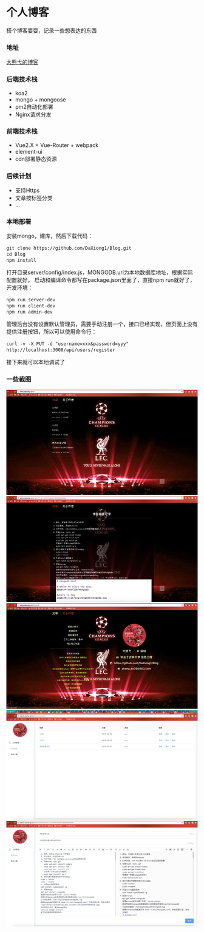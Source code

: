 # 个人博客
搭个博客耍耍，记录一些想表达的东西
### 地址
[大熊弋的博客](http://www.daxiong1.cn/)
### 后端技术栈
- koa2
- mongo + mongoose
- pm2自动化部署
- Nginx请求分发
### 前端技术栈
- Vue2.X + Vue-Router + webpack
- element-ui
- cdn部署静态资源
### 后续计划
- 支持Https
- 文章按标签分类
- ...
### 本地部署
安装mongo，建库，然后下载代码：
```
git clone https://github.com/DaXiong1/Blog.git
cd Blog
npm install
```
打开目录server/config/index.js，MONGODB.uri为本地数据库地址，根据实际配置就好。
启动和编译命令都写在package.json里面了，直接npm run就好了，开发环境：
```
npm run server-dev
npm run client-dev
npm run admin-dev
```
管理后台没有设置默认管理员，需要手动注册一个，接口已经实现，但页面上没有提供注册按钮，所以可以使用命令行：
```
curl -v -X PUT -d "username=xxx&password=yyy" http://localhost:3008/api/users/register
```
接下来就可以本地调试了
### 一些截图
![1](https://raw.githubusercontent.com/DaXiong1/koa-demo/master/img/1561623238589.jpg)
![2](https://raw.githubusercontent.com/DaXiong1/koa-demo/master/img/1561623331904.jpg)
![3](https://raw.githubusercontent.com/DaXiong1/koa-demo/master/img/1561623365791.jpg)
![4](https://raw.githubusercontent.com/DaXiong1/koa-demo/master/img/1561623423377.jpg)
![5](https://raw.githubusercontent.com/DaXiong1/koa-demo/master/img/1561623466094.jpg)
